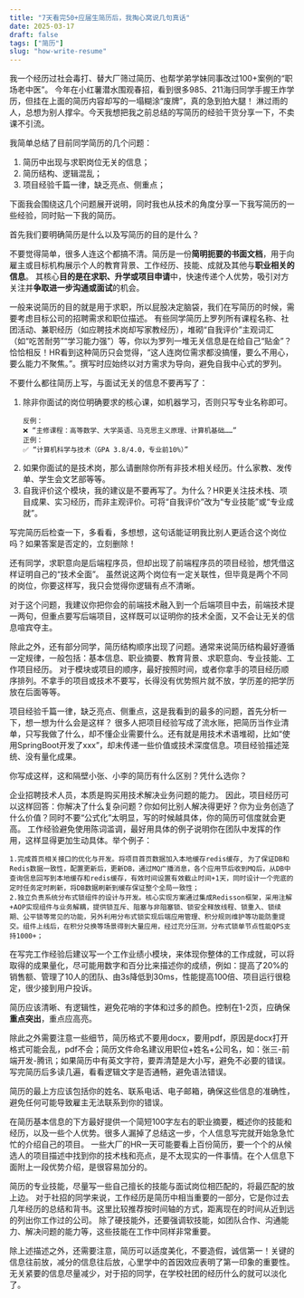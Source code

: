 ```yaml
---
title: "7天看完50+应届生简历后，我掏心窝说几句真话"
date: 2025-03-17
draft: false
tags: ["简历"]
slug: "how-write-resume"
---
```



我一个经历过社会毒打、替大厂筛过简历、也帮学弟学妹同事改过100+案例的“职场老中医”。
今年在小红薯潜水围观春招，看到很多985、211海归同学手握王炸学历，但挂在上面的简历内容却写的一塌糊涂“废牌”，真的急到拍大腿！
淋过雨的人，总想为别人撑伞。今天我想把我之前总结的写简历的经验干货分享一下，不卖课不引流。

我简单总结了目前同学简历的几个问题：
1. 简历中出现与求职岗位无关的信息；
2. 简历结构、逻辑混乱；
3. 项目经验千篇一律，缺乏亮点、侧重点；

下面我会围绕这几个问题展开说明，同时我也从技术的角度分享一下我写简历的一些经验，同时贴一下我的简历。

首先我们要明确简历是什么以及写简历的目的是什么？

不要觉得简单，很多人连这个都搞不清。简历是一份**简明扼要的书面文档**，用于向雇主或目标机构展示个人的教育背景、工作经历、技能、成就及其他与**职业相关的信息**。
其核心**目的是在求职、升学或项目申请**中，快速传递个人优势，吸引对方关注并**争取进一步沟通或面试**的机会。

一般来说简历的目的就是用于求职，所以屁股决定脑袋，我们在写简历的时候，需要考虑目标公司的招聘需求和职位描述。
有些同学简历上罗列所有课程名称、社团活动、兼职经历（如应聘技术岗却写家教经历），堆砌“自我评价”主观词汇（如“吃苦耐劳”“学习能力强”）等，你以为罗列一堆无关信息是在给自己“贴金”？
恰恰相反！HR看到这种简历只会觉得，“这人连岗位需求都没搞懂，要么不用心，要么能力不聚焦。”。撰写时应始终以对方需求为导向，避免自我中心式的罗列。

不要什么都往简历上写，与面试无关的信息不要再写了：
1. 除非你面试的岗位明确要求的核心课，如机器学习，否则只写专业名称即可。
   ```text
   反例：
   ❌ “主修课程：高等数学、大学英语、马克思主义原理、计算机基础……”
   正例：
   ✅ “计算机科学与技术（GPA 3.8/4.0，专业前10%）”
   ```
2. 如果你面试的是技术岗，那么请删除你所有非技术相关经历。什么家教、发传单、学生会文艺部等等。
3. 自我评价这个模块，我的建议是不要再写了。为什么？HR更关注技术栈、项目成果、实习经历，而非主观评价。可将“自我评价”改为“专业技能”或“专业成就”。

写完简历后检查一下，多看看，多想想，这句话能证明我比别人更适合这个岗位吗？如果答案是否定的，立刻删除！


还有同学，求职意向是后端程序员，但却出现了前端程序员的项目经验，想凭借这样证明自己的“技术全面”。
虽然说这两个岗位有一定关联性，但毕竟是两个不同的岗位，你要这样写，我只会觉得你逻辑有点不清晰。

对于这个问题，我建议你把你会的前端技术融入到一个后端项目中去，前端技术提一两句，但重点要写后端项目，这样既可以证明你的技术全面，又不会让无关的信息喧宾夺主。

除此之外，还有部分同学，简历结构顺序出现了问题。通常来说简历结构最好遵循一定规律，一般包括：基本信息、职业摘要、教育背景、求职意向、专业技能、工作项目经历。
对于模块或项目的顺序，最好按照时间，或者你拿手的项目经历顺序排列。不拿手的项目或技术不要写，长得没有优势照片就不放，学历差的把学历放在后面等等。

项目经验千篇一律，缺乏亮点、侧重点，这是我看到的最多的问题，首先分析一下，想一想为什么会是这样？
很多人把项目经验写成了流水账，把简历当作业清单，只写我做了什么，却不懂企业需要什么。还有就是用技术术语堆砌，比如“使用SpringBoot开发了xxx”，却未传递一些价值或技术深度信息。项目经验描述笼统、没有量化成果。

你写成这样，这和隔壁小张、小李的简历有什么区别？凭什么选你？

企业招聘技术人员，本质是购买用技术解决业务问题的能力。
因此，项目经历可以这样回答：你解决了什么复杂问题？你如何比别人解决得更好？你为业务创造了什么价值？同时不要“公式化”太明显，写的时候越具体，你的简历可信度就会更高。
工作经验避免使用陈词滥调，最好用具体的例子说明你在团队中发挥的作用，这样显得更加生动具体。举个例子：
```text
1.完成首页相关接口的优化与开发。将项目首页数据加入本地缓存redis缓存, 为了保证DB和Redis数据一致性，配置更新后，更新DB，通过MQ广播消息，各个应用节后收到MQ后，从DB中查询信息回写到本地缓存和redis缓存，有效时间设置有效截止时间+1天，同时设计一个兜底的定时任务定时刷新，将DB数据刷新到缓存保证整个全局一致性；
2.独立负责系统分布式锁组件的设计与开发。核心实现方案通过集成Redisson框架，采用注解+AOP实现组件与业务解耦，提供锁互斥、阻塞与非阻塞锁、锁安全释放线程、锁重入、锁续期、公平锁等常见的功能，另外利用分布式锁实现后端应用管理、积分规则维护等功能防重提交。组件上线后，在积分兑换等场景得到大量应用，经过充分压测，分布式锁单节点性能QPS支持1000+；
```
在写完工作经验后建议写一个工作业绩小模块，来体现你整体的工作成就，可以将取得的成果量化，尽可能用数字和百分比来描述你的成绩，例如：提高了20%的销售额、管理了10人的团队、由3s降低到30ms，性能提高100倍、项目运行很稳定，很少接到用户投诉。


简历应该清晰、有逻辑性，避免花哨的字体和过多的颜色。控制在1-2页，应确保**重点突出**，重点应高亮。

除此之外需要注意一些细节，简历格式不要用docx，要用pdf，原因是docx打开格式可能会乱，pdf不会；简历文件命名建议用职位+姓名+公司名，如：张三-前端开发-腾讯；如果简历中有英文字符，要弄清楚是大小写，避免不必要的错误。
写完简历后多读几遍，看看逻辑文字是否通畅，避免语法错误。

简历的最上方应该包括你的姓名、联系电话、电子邮箱，确保这些信息的准确性，避免任何可能导致雇主无法联系到你的错误。

在简历基本信息的下方最好提供一个简短100字左右的职业摘要，概述你的技能和经历，以及一些个人优势。很多人漏掉了总结这一步，个人信息写完就开始急急忙忙的介绍自己的项目。
一些大厂的HR一天可能要看上百份简历，要一个个的从候选人的项目描述中找到你的技术栈和亮点，是不太现实的一件事情。在个人信息下面附上一段优势介绍，是很容易加分的。

简历的专业技能，尽量写一些自己擅长的技能与面试岗位相匹配的，将最匹配的放上边。
对于社招的同学来说，工作经历是简历中相当重要的一部分，它是你过去几年经历的总结和背书。这里比较推荐按时间轴的方式，距离现在的时间从近到远的列出你工作过的公司。
除了硬技能外，还要强调软技能，如团队合作、沟通能力、解决问题的能力等，这些技能在工作中同样非常重要。

除上述描述之外，还需要注意，简历可以适度美化，不要造假，诚信第一！关键的信息往前放，减分的信息往后放，心里学中的首因效应表明了第一印象的重要性。
无关紧要的信息尽量减少，对于招的同学，在学校社团的经历什么的就可以淡化了。
